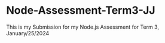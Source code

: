 # Node-Assessment-Term3-JJ
This is my Submission for my Node.js Assessment for Term 3, January/25/2024
